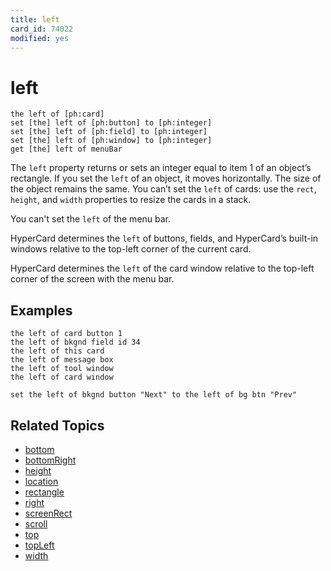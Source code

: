 ```yaml
---
title: left
card_id: 74022
modified: yes
---
```


# left

```
the left of [ph:card]
set [the] left of [ph:button] to [ph:integer]
set [the] left of [ph:field] to [ph:integer]
set [the] left of [ph:window] to [ph:integer]
get [the] left of menuBar
```

The `left` property returns or sets an integer equal to item 1 of an object’s rectangle. If you set the `left` of an object, it moves horizontally. The size of the object remains the same. You can’t set the `left` of cards: use the `rect`, `height`, and `width` properties to resize the cards in a stack.

You can't set the `left` of the menu bar.

HyperCard determines the `left` of buttons, fields, and HyperCard’s built-in windows relative to the top-left corner of the current card.

HyperCard determines the `left` of the card window relative to the top-left corner of the screen with the menu bar.

## Examples

```
the left of card button 1
the left of bkgnd field id 34
the left of this card
the left of message box
the left of tool window
the left of card window

set the left of bkgnd button "Next" to the left of bg btn "Prev"
```

## Related Topics

* [bottom](/HyperTalkReference/properties/bottom)
* [bottomRight](/HyperTalkReference/properties/bottomRight)
* [height](/HyperTalkReference/properties/height)
* [location](/HyperTalkReference/properties/location)
* [rectangle](/HyperTalkReference/properties/rectangle)
* [right](/HyperTalkReference/properties/right)
* [screenRect](/HyperTalkReference/functions/screenRect)
* [scroll](/HyperTalkReference/properties/scroll)
* [top](/HyperTalkReference/properties/top)
* [topLeft](/HyperTalkReference/properties/topLeft)
* [width](/HyperTalkReference/properties/width)
